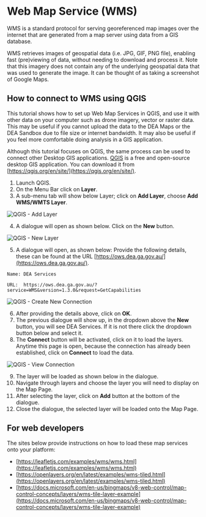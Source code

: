 # Web Map Service (WMS)

WMS is a standard protocol for serving georeferenced map images over the internet that are generated from a map server 
using data from a GIS database.

WMS retrieves images of geospatial data (i.e. JPG, GIF, PNG file), enabling fast (pre)viewing of data, without needing 
to download and process it. Note that this imagery does not contain any of the underlying geospatial data that was used 
to generate the image. It can be thought of as taking a screenshot of Google Maps.

## How to connect to WMS using QGIS

This tutorial shows how to set up Web Map Services in QGIS, and use it with other data on your computer such as drone 
imagery, vector or raster data. This may be useful if you cannot upload the data to the DEA Maps or the DEA Sandbox due 
to file size or internet bandwidth. It may also be useful if you feel more comfortable doing analysis in a GIS application.

Although this tutorial focuses on QGIS, the same process can be used to connect other Desktop GIS applications. 
[QGIS](https://qgis.org/en/site/) is a free and open-source desktop GIS application. You can download it from [https://qgis.org/en/site/](https://qgis.org/en/site/).

1. Launch QGIS. 
2. On the Menu Bar click on **Layer**. 
3. A sub-menu tab will show below Layer; click on **Add Layer**, choose **Add WMS/WMTS Layer**.

![QGIS - Add Layer](/_media/web-services/ows_tutorial_1.png)

4. A dialogue will open as shown below. Click on the **New** button.

![QGIS - New Layer](/_media/web-services/ows_tutorial_2.png)

5. A dialogue will open, as shown below: Provide the following details, these can be found at the URL [https://ows.dea.ga.gov.au/](https://ows.dea.ga.gov.au/).

`Name: DEA Services`

`URL:  https://ows.dea.ga.gov.au/?service=WMS&version=1.3.0&request=GetCapabilities`

![QGIS - Create New Connection](/_media/web-services/ows_tutorial_3.png)

6. After providing the details above, click on **OK**. 
7. The previous dialogue will show up, in the dropdown above the **New** button, you will see DEA Services. If it is not there click the dropdown button below and select it.
8. The **Connect** button will be activated, click on it to load the layers. Anytime this page is open, because the connection has already been established, click on **Connect** to load the data.

![QGIS - View Connection](/_media/web-services/ows_tutorial_4.png)

9. The layer will be loaded as shown below in the dialogue. 
10. Navigate through layers and choose the layer you will need to display on the Map Page. 
11. After selecting the layer, click on **Add** button at the bottom of the dialogue.
12. Close the dialogue, the selected layer will be loaded onto the Map Page.


## For web developers

The sites below provide instructions on how to load these map services onto your platform:
* [https://leafletjs.com/examples/wms/wms.html](https://leafletjs.com/examples/wms/wms.html)
* [https://openlayers.org/en/latest/examples/wms-tiled.html](https://openlayers.org/en/latest/examples/wms-tiled.html)
* [https://docs.microsoft.com/en-us/bingmaps/v8-web-control/map-control-concepts/layers/wms-tile-layer-example](https://docs.microsoft.com/en-us/bingmaps/v8-web-control/map-control-concepts/layers/wms-tile-layer-example)
